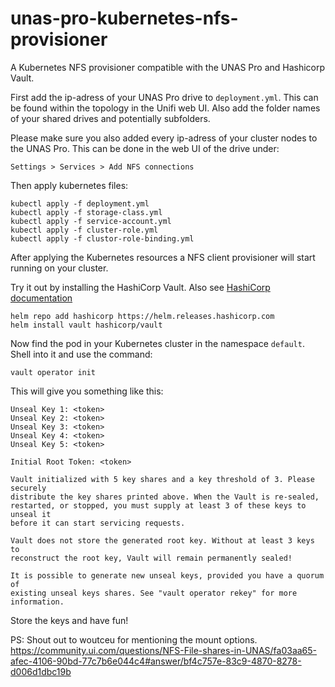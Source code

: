 # unas-pro-kubernetes-nfs-provisioner
A Kubernetes NFS provisioner compatible with the UNAS Pro and Hashicorp Vault.

First add the ip-adress of your UNAS Pro drive to `deployment.yml`.
This can be found within the topology in the Unifi web UI.
Also add the folder names of your shared drives and potentially subfolders.

Please make sure you also added every ip-adress of your cluster nodes to the
UNAS Pro. This can be done in the web UI of the drive under:

```text 
Settings > Services > Add NFS connections
```

Then apply kubernetes files:

```shell
kubectl apply -f deployment.yml
kubectl apply -f storage-class.yml
kubectl apply -f service-account.yml
kubectl apply -f cluster-role.yml
kubectl apply -f clustor-role-binding.yml
```

After applying the Kubernetes resources a NFS client provisioner will start running on
your cluster.

Try it out by installing the HashiCorp Vault. 
Also see [HashiCorp documentation](https://developer.hashicorp.com/vault/docs/platform/k8s/helm)

```shell
helm repo add hashicorp https://helm.releases.hashicorp.com
helm install vault hashicorp/vault
```

Now find the pod in your Kubernetes cluster in the namespace `default`.
Shell into it and use the command:

```vault operator init```

This will give you something like this:

```text
Unseal Key 1: <token>
Unseal Key 2: <token>
Unseal Key 3: <token>
Unseal Key 4: <token>
Unseal Key 5: <token>

Initial Root Token: <token>

Vault initialized with 5 key shares and a key threshold of 3. Please securely
distribute the key shares printed above. When the Vault is re-sealed,
restarted, or stopped, you must supply at least 3 of these keys to unseal it
before it can start servicing requests.

Vault does not store the generated root key. Without at least 3 keys to
reconstruct the root key, Vault will remain permanently sealed!

It is possible to generate new unseal keys, provided you have a quorum of
existing unseal keys shares. See "vault operator rekey" for more information.
```

Store the keys and have fun!

PS: Shout out to woutceu for mentioning the mount options.
https://community.ui.com/questions/NFS-File-shares-in-UNAS/fa03aa65-afec-4106-90bd-77c7b6e044c4#answer/bf4c757e-83c9-4870-8278-d006d1dbc19b
